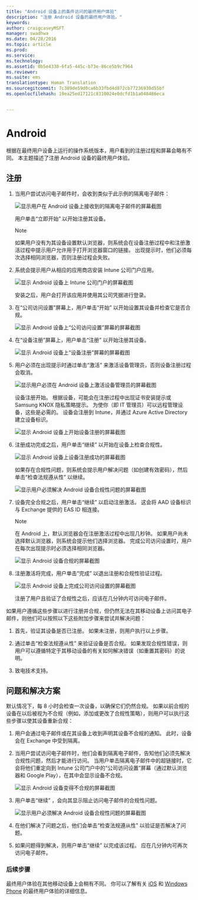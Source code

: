 ```yaml
---
title: "Android 设备上的条件访问的最终用户体验"
description: "注册 Android 设备的最终用户体验。"
keywords: 
author: craigcaseyMSFT
manager: swadhwa
ms.date: 04/28/2016
ms.topic: article
ms.prod: 
ms.service: 
ms.technology: 
ms.assetid: 0b5e4330-6fa5-445c-b73e-86ce5b9c7964
ms.reviewer: 
ms.suite: ems
translationtype: Human Translation
ms.sourcegitcommit: 7c389de59d0ca6b33fbd4d872cb77236930d55bf
ms.openlocfilehash: 19ea25ed17121c8310024e0dcfd1b1a048486eca


---
```


# Android

根据在最终用户设备上运行的操作系统版本，用户看到的注册过程和屏幕会略有不同。 本主题描述了注册 Android 设备的最终用户体验。

## 注册

1.  当用户尝试访问电子邮件时，会收到类似于此示例的隔离电子邮件：

    ![显示用户在 Android 设备上接收到的隔离电子邮件的屏幕截图](./media/ProtectEmail/EUX-Android-quarantine-Email.png)

    用户单击“立即开始”  以开始注册其设备。

    > [!NOTE]
    > 如果用户没有为其设备设置默认浏览器，则系统会在设备注册过程中和注册激活过程中提示用户允许用于打开浏览器窗口的链接。 出现提示时，他们必须每次选择相同浏览器，否则注册过程会失败。

2.  系统会提示用户从相应的应用商店安装 Intune 公司门户应用。

    ![显示 Android 设备上 Intune 公司门户的屏幕截图](./media/ProtectEmail/EUX-Android-Portal.png)

    安装之后，用户会打开该应用并使用其公司凭据进行登录。

3.  在“公司访问设置”屏幕上，用户单击“开始”  以开始设置其设备并检查它是否合规。

    ![显示 Android 设备上“公司访问设置”屏幕的屏幕截图](./media/ProtectEmail/EUX-Android-company-Access-Setup.PNG)

4.  在“设备注册”屏幕上，用户单击“注册”  以开始注册其设备。

    ![显示 Android 设备上“设备注册”屏幕的屏幕截图](./media/ProtectEmail/EUX-Android-device-Enroll.png)

5.  用户必须在出现提示时通过单击“激活”  来激活设备管理员，否则设备注册过程会取消。

    ![显示用户必须在 Android 设备上激活设备管理员的屏幕截图](./media/ProtectEmail/EUX-Android-activate-DeviceAdmin.PNG)

    设备注册开始。 根据设备，可能会在注册过程中出现证书安装提示或 Samsung KNOX 隐私策略提示。 为使你（即 IT 管理员）可以远程管理设备，这些是必需的。 设备会注册到 Intune，并通过 Azure Active Directory 建立设备标识。

    ![显示 Android 设备上开始设备注册的屏幕截图](./media/ProtectEmail/EUX-Android-enrolling-Device.png)

6.  注册成功完成之后，用户单击“继续”  以开始在设备上检查合规性。

    ![显示 Android 设备上设备注册成功的屏幕截图](./media/ProtectEmail/EUX-Android-enroll-Success.png)

    如果存在合规性问题，则系统会提示用户解决问题（如创建有效密码），然后单击“检查法规遵从性”  以继续。

    ![显示用户必须解决 Android 设备合规性问题的屏幕截图](./media/ProtectEmail/EUX-Android-resolve-Compliance-Issues.png)

7.  设备完全合规之后，用户单击“继续”  以启动注册激活。 这会将 AAD 设备标识与 Exchange 提供的 EAS ID 相连接。

    > [!NOTE]
    > 在 Android 上，默认浏览器会在注册激活过程中出现几秒钟。 如果用户尚未选择默认浏览器，则系统会提示他们选择浏览器。 完成公司访问设置时，用户在每次出现提示时必须选择相同浏览器。

    ![显示 Android 设备合规的屏幕截图](./media/ProtectEmail/EUX-Android-compliance-Successful.PNG)

8.  注册激活将完成，用户单击“完成”  以退出注册和合规性验证过程。

    ![显示 Android 设备上完成公司访问设置的屏幕截图](./media/ProtectEmail/EUX-Android-all-Successful2.PNG)

    注册了用户且验证了合规性之后，应该在几分钟内可访问电子邮件。

如果用户遵循这些步骤以进行注册并合规，但仍然无法在其移动设备上访问其电子邮件，则他们可以按照以下这些附加步骤来尝试并解决问题：

1.  首先，验证其设备是否已注册。 如果未注册，则用户执行以上步骤。

2.  通过单击“检查法规遵从性” 来验证设备是否合规。 如果发现合规性错误，则用户可以遵循特定于其移动设备的有关如何解决错误（如重置其密码）的说明。

3.  致电技术支持。

## 问题和解决方案
默认情况下，每 8 小时会检查一次设备，以确保它们仍然合规。 如果以前合规的设备在以后被视为不合规（例如，添加或更改了合规性策略），则用户可以执行这些步骤以使其设备重新合规：

1.  用户会通过电子邮件或在其设备上收到声明其设备不合规的通知。 此时，设备会在 Exchange 中受到隔离。

2.  当用户尝试访问电子邮件时，他们会看到隔离电子邮件，告知他们必须先解决合规性问题，然后才能进行访问。 当用户单击隔离电子邮件中的超链接时，它会将他们重定向到 Intune 公司门户中的“公司访问设置”屏幕（通过默认浏览器和 Google Play），在其中会显示设备不合规。

    ![显示 Android 设备变得不合规的屏幕截图](./media/ProtectEmail/EUX-Android-outOfCompliance.png)

3.  用户单击“继续”  ，会向其显示阻止访问电子邮件的合规性问题。

    ![显示用户必须解决 Android 设备合规性问题的屏幕截图](./media/ProtectEmail/EUX-Android-resolve-Compliance-Issues.png)

4.  在他们解决了问题之后，他们会单击“检查法规遵从性”  以验证是否解决了问题。

5.  如果问题得到解决，则用户单击“继续”  以完成该过程。 应在几分钟内可再次访问电子邮件。

### 后续步骤
最终用户体验在其他移动设备上会稍有不同。 你可以了解有关 [iOS](end-user-experience-conditional-access-ios.md) 和 [Windows Phone](end-user-experience-conditional-access-winphone.md) 的最终用户体验的详细信息。



<!--HONumber=Jul16_HO3-->


